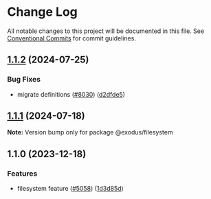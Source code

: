 # Change Log

All notable changes to this project will be documented in this file.
See [Conventional Commits](https://conventionalcommits.org) for commit guidelines.

## [1.1.2](https://github.com/ExodusMovement/exodus-hydra/compare/@exodus/filesystem@1.1.1...@exodus/filesystem@1.1.2) (2024-07-25)

### Bug Fixes

- migrate definitions ([#8030](https://github.com/ExodusMovement/exodus-hydra/issues/8030)) ([d2dfde5](https://github.com/ExodusMovement/exodus-hydra/commit/d2dfde55dfa843eb52842f64b3aac3a6f9a59069))

## [1.1.1](https://github.com/ExodusMovement/exodus-hydra/compare/@exodus/filesystem@1.1.0...@exodus/filesystem@1.1.1) (2024-07-18)

**Note:** Version bump only for package @exodus/filesystem

## 1.1.0 (2023-12-18)

### Features

- filesystem feature ([#5058](https://github.com/ExodusMovement/exodus-hydra/issues/5058)) ([1d3d85d](https://github.com/ExodusMovement/exodus-hydra/commit/1d3d85dc2e200954230305a0a6c0e36f35c79db2))
